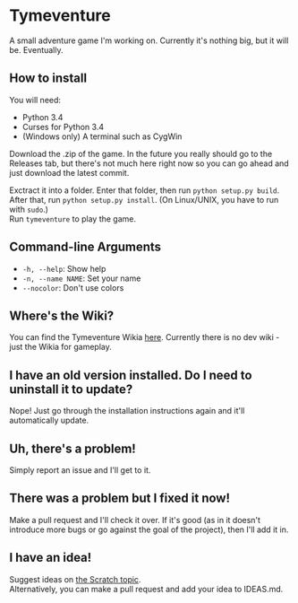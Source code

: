 # Tymeventure
A small adventure game I'm working on. Currently it's nothing big, but it will be. Eventually.

## How to install
You will need:
 - Python 3.4
 - Curses for Python 3.4
 - (Windows only) A terminal such as CygWin

Download the .zip of the game. In the future you really should go to the Releases tab, but there's not much here right now so you can go ahead and just download the latest commit.

Exctract it into a folder. Enter that folder, then run `python setup.py build`.<br>
After that, run `python setup.py install`. (On Linux/UNIX, you have to run with `sudo`.)<br>
Run `tymeventure` to play the game.

## Command-line Arguments

- `-h, --help`: Show help
- `-n, --name NAME`: Set your name
- `--nocolor`: Don't use colors

## Where's the Wiki?
You can find the Tymeventure Wikia [here](https://tymeventure.wikia.com).
Currently there is no dev wiki - just the Wikia for gameplay.

## I have an old version installed. Do I need to uninstall it to update?
Nope! Just go through the installation instructions again and it'll automatically update.

## Uh, there's a problem!
Simply report an issue and I'll get to it.

## There was a problem but I fixed it now!
Make a pull request and I'll check it over. If it's good (as in it doesn't introduce more bugs or go against the goal of the project), then I'll add it in.

## I have an idea!
Suggest ideas on [the Scratch topic](https://scratch.mit.edu/discuss/topic/185267/).<br>
Alternatively, you can make a pull request and add your idea to IDEAS.md.
